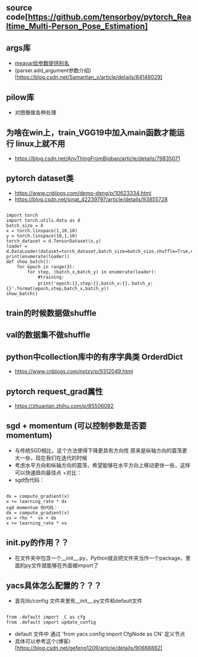 ## source code[https://github.com/tensorboy/pytorch_Realtime_Multi-Person_Pose_Estimation]

## args库
+ [meavar给参数提供别名](https://blog.csdn.net/weixin_41803874/article/details/102586362)
+ (parser.add_argument参数介绍)[https://blog.csdn.net/Samaritan_x/article/details/84146029]
## pilow库
+ 对图像做各种处理

## 为啥在win上，train_VGG19中加入main函数才能运行 linux上就不用
+ https://blog.csdn.net/AnyThingFromBigban/article/details/79835071

## pytorch dataset类
+ https://www.cnblogs.com/demo-deng/p/10623334.html 
+ https://blog.csdn.net/sinat_42239797/article/details/93855728

<pre><code>
import torch
import torch.utils.data as d
batch_size = 4
x = torch.linspace(1,10,10)
y = torch.linspace(10,1,10)
torch_dataset = d.TensorDataset(x,y)
loader = d.DataLoader(dataset=torch_dataset,batch_size=batch_size,shuffle=True,num_workers=2,drop_last=True)
print(enumerate(loader))
def show_batch():
    for epoch in range(3):
        for step, (batch_x,batch_y) in enumerate(loader):
            #training:
            print('epoch:{},step:{},batch_x:{}，batch_y:{}'.format(epoch,step,batch_x,batch_y))
show_batch()
</code></pre>

## train的时候数据做shuffle
## val的数据集不做shuffle

## python中collection库中的有序字典类 OrderdDict
+ https://www.cnblogs.com/notzy/p/9312049.html

## pytorch request_grad属性
+ https://zhuanlan.zhihu.com/p/85506092

## sgd + momentum (可以控制参数是否要momentum)
+ 与传统SGD相比，这个方法使得下降更具有方向性 原来是纵轴方向的震荡更大一些，现在我们在迭代的时候
+ 考虑水平方向和纵轴方向的震荡，希望能够在水平方向上移动更快一些，这样可以快速趋向最佳点
+对比：
+ sgd伪代码：
<pre><code>
dx = compute_gradient(x)
x += learning_rate * dx 
sgd momentum 伪代码：
dx = compute_gradient(x)
vx = rho *  vx + dx 
x += learning_rate * vx 
</code></pre>

## __init__.py的作用？？
+ 在文件夹中包含一个__init__.py，Python就会把文件夹当作一个package，里面的py文件就能够在外面被import了

## yacs具体怎么配置的？？？
+ 首先lib/config 文件夹里有__init__.py文件和default文件
<pre><code>
from .default import _C as cfg
from .default import update_config
</code></pre>
+ default 文件中 通过 'from yacs.config import CfgNode as CN' 定义节点
+ 具体可以参考这个(博客)[https://blog.csdn.net/gefeng1209/article/details/90668882]

